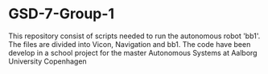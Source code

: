 # GSD-7-Group-1
This repository consist of scripts needed to run the autonomous robot 'bb1'. The files are divided into Vicon, Navigation and bb1. The code have been develop in a school project for the master Autonomous Systems at Aalborg University Copenhagen
